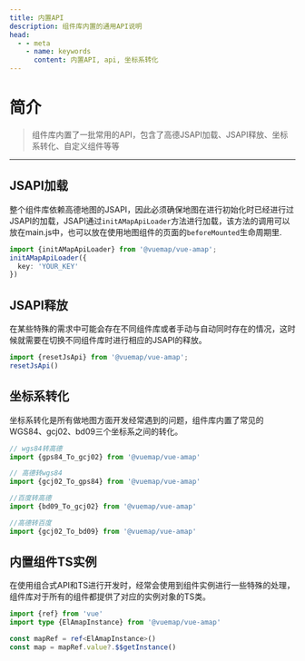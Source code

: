 ```yaml
---
title: 内置API
description: 组件库内置的通用API说明
head:
  - - meta
    - name: keywords
      content: 内置API, api, 坐标系转化
---
```


# 简介

> 组件库内置了一批常用的API，包含了高德JSAPI加载、JSAPI释放、坐标系转化、自定义组件等等

---

## JSAPI加载
整个组件库依赖高德地图的JSAPI，因此必须确保地图在进行初始化时已经进行过JSAPI的加载，JSAPI通过`initAMapApiLoader`方法进行加载，该方法的调用可以放在main.js中，也可以放在使用地图组件的页面的`beforeMounted`生命周期里.
```ts
import {initAMapApiLoader} from '@vuemap/vue-amap';
initAMapApiLoader({
  key: 'YOUR_KEY'
})
```

## JSAPI释放 <Badge text="2.1.0+" />
在某些特殊的需求中可能会存在不同组件库或者手动与自动同时存在的情况，这时候就需要在切换不同组件库时进行相应的JSAPI的释放。
```ts
import {resetJsApi} from '@vuemap/vue-amap';
resetJsApi()
```

## 坐标系转化  <Badge text="2.1.0+" />
坐标系转化是所有做地图方面开发经常遇到的问题，组件库内置了常见的WGS84、gcj02、bd09三个坐标系之间的转化。

```ts
// wgs84转高德
import {gps84_To_gcj02} from '@vuemap/vue-amap'

// 高德转wgs84
import {gcj02_To_gps84} from '@vuemap/vue-amap'

//百度转高德
import {bd09_To_gcj02} from '@vuemap/vue-amap'

//高德转百度
import {gcj02_To_bd09} from '@vuemap/vue-amap'

```

## 内置组件TS实例  <Badge text="2.1.0+" />
在使用组合式API和TS进行开发时，经常会使用到组件实例进行一些特殊的处理，组件库对于所有的组件都提供了对应的实例对象的TS类。
```ts
import {ref} from 'vue'
import type {ElAmapInstance} from '@vuemap/vue-amap'

const mapRef = ref<ElAmapInstance>()
const map = mapRef.value?.$$getInstance()
```




